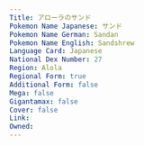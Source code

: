 ```yaml
---
﻿Title: アローラのサンド
Pokemon Name Japanese: サンド
Pokemon Name German: Sandan
Pokemon Name English: Sandshrew
Language Card: Japanese
National Dex Number: 27
Region: Alola
Regional Form: true
Additional Form: false
Mega: false
Gigantamax: false
Cover: false
Link: 
Owned: 
---
```


